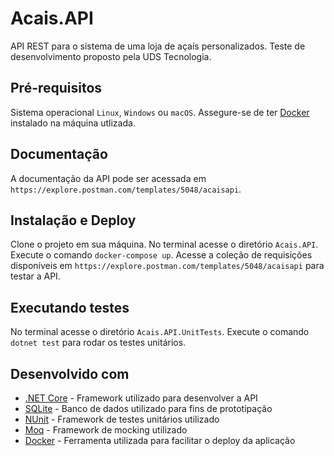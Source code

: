 # Acais.API

API REST para o sistema de uma loja de açaís personalizados. Teste de desenvolvimento proposto pela UDS Tecnologia.


## Pré-requisitos

Sistema operacional `Linux`, `Windows` ou `macOS`. Assegure-se de ter [Docker](https://docs.docker.com/install/) instalado na máquina utlizada.


## Documentação

A documentação da API pode ser acessada em `https://explore.postman.com/templates/5048/acaisapi`.


## Instalação e Deploy

Clone o projeto em sua máquina. No terminal acesse o diretório `Acais.API`. Execute o comando `docker-compose up`. Acesse a coleção de requisições disponíveis em `https://explore.postman.com/templates/5048/acaisapi` para testar a API.


## Executando testes

No terminal acesse o diretório `Acais.API.UnitTests`. Execute o comando `dotnet test` para rodar os testes unitários.


## Desenvolvido com

* [.NET Core](https://dotnet.microsoft.com/) - Framework utilizado para desenvolver a API
* [SQLite](https://www.sqlite.org/) - Banco de dados utilizado para fins de prototipação 
* [NUnit](https://nunit.org/) - Framework de testes unitários utilizado
* [Moq](https://github.com/Moq/moq4/) - Framework de mocking utilizado
* [Docker](https://www.docker.com/) - Ferramenta utilizada para facilitar o deploy da aplicação